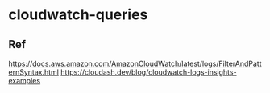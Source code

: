 # cloudwatch-queries


## Ref 
https://docs.aws.amazon.com/AmazonCloudWatch/latest/logs/FilterAndPatternSyntax.html
https://cloudash.dev/blog/cloudwatch-logs-insights-examples

